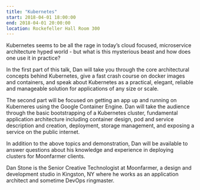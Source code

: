 ```yaml
---
title: "Kubernetes"
start: 2018-04-01 18:00:00
end: 2018-04-01 20:00:00
location: Rockefeller Hall Room 300
---
```


Kubernetes seems to be all the rage in today’s cloud focused,
microservice architecture hyped world - but what is this mysterious
beast and how does one use it in practice?

In the first part of this talk, Dan will take you through the core
architectural concepts behind Kubernetes, give a fast crash course on
docker images and containers, and speak about Kubernetes as a
practical, elegant, reliable and manageable solution for applications
of any size or scale.

The second part will be focused on getting an app up and running on
Kuberneres using the Google Container Engine. Dan will take the
audience through the basic bootstrapping of a Kubernetes cluster,
fundamental application architecture including container design, pod
and service description and creation, deployment, storage management,
and exposing a service on the public internet.

In addition to the above topics and demonstration, Dan will be
available to answer questions about his knowledge and experience in
deploying clusters for Moonfarmer clients.

Dan Stone is the Senior Creative Technologist at Moonfarmer, a design
and development studio in Kingston, NY where he works as an
application architect and sometime DevOps ringmaster.
